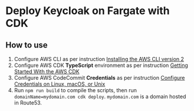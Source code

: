 # Deploy Keycloak on Fargate with CDK

## How to use
1. Configure AWS CLI as per instruction [Installing the AWS CLI version 2](https://docs.aws.amazon.com/cli/latest/userguide/install-cliv2.html)
2. Configure AWS CDK  **TypeScript** environment as per instruction [Getting Started With the AWS CDK](https://docs.aws.amazon.com/cdk/latest/guide/getting_started.html)
3. Configure AWS CodeCommit  **Credentials**  as per instruction [Configure Credentials on Linux, macOS, or Unix](https://docs.aws.amazon.com/zh_cn/codecommit/latest/userguide/setting-up-ssh-unixes.html#setting-up-ssh-unixes-keys)
4. Run `npm run build` to compile the scripts, then run `domainName=mydomain.com cdk deploy`. `mydomain.com` is a domain hosted in Route53.
